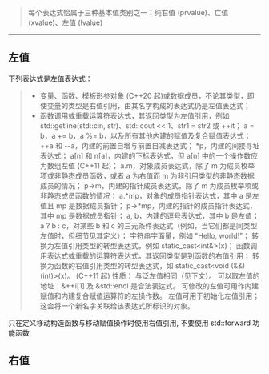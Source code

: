 > 每个表达式恰属于三种基本值类别之一：纯右值 (prvalue)、亡值 (xvalue)、左值 (lvalue)

---
## 左值
下列表达式是左值表达式：

> - 变量、函数、模板形参对象 (C++20 起)或数据成员，不论其类型，即使变量的类型是右值引用，由其名字构成的表达式仍是左值表达式；
> - 函数调用或重载运算符表达式，其返回类型为左值引用，例如 std::getline(std::cin, str)、std::cout << 1、str1 = str2 或 ++it；
> a = b，a += b，a %= b，以及所有其他内建的赋值及复合赋值表达式；
> ++a 和 --a，内建的前置自增与前置自减表达式；
> *p，内建的间接寻址表达式；
> a[n] 和 n[a]，内建的下标表达式，但 a[n] 中的一个操作数应为数组左值 (C++11 起)；
> a.m，对象成员表达式，除了 m 为成员枚举项或非静态成员函数，或者 a 为右值而 m 为非引用类型的非静态数据成员的情况；
> p->m，内建的指针成员表达式，除了 m 为成员枚举项或非静态成员函数的情况；
> a.*mp，对象的成员指针表达式，其中 a 是左值且 mp 是数据成员指针；
> p->*mp，内建的指针的成员指针表达式，其中 mp 是数据成员指针；
> a, b，内建的逗号表达式，其中 b 是左值；
> a ? b : c，对某些 b 和 c 的三元条件表达式（例如，当它们都是同类型左值时，但细节见其定义）；
> 字符串字面量，例如 "Hello, world!"；
> 转换为左值引用类型的转型表达式，例如 static_cast<int&>(x)；
> 函数调用表达式或重载的运算符表达式，其返回类型是到函数的右值引用；
> 转换为函数的右值引用类型的转型表达式，如 static_cast<void (&&)(int)>(x)。
> (C++11 起)
性质：
与泛左值相同（见下文）。
可以取左值的地址：&++i[1] 及 &std::endl 是合法表达式。
可修改的左值可用作内建赋值和内建复合赋值运算符的左操作数。
左值可用于初始化左值引用；这会将一个新名字关联给该表达式所标识的对象。

只在定义移动构造函数与移动赋值操作时使用右值引用, 不要使用 std::forward 功能函数

## 右值
